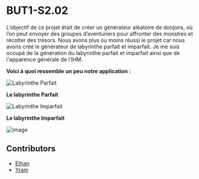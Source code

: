 # BUT1-S2.02

L’objectif de ce projet était de créer un générateur aléatoire de donjons, où l’on peut envoyer des groupes d’aventuriers pour affronter des monstres et récolter des trésors. Nous avons plus ou moins réussi le projet car nous avons créé le générateur de labyrinthe parfait et imparfait. Je me suis occupé de la génération du labyrinthe parfait et imparfait ainsi que de l'apparence générale de l’IHM.

**Voici à quoi ressemble un peu notre application :**

![Labyrinthe Parfait](https://github.com/Neptune2k21/BUT1-S2.02/assets/116343729/c8acbb05-11e4-41d8-9bce-c3fad02f2cd8)

**Le labyrinthe Parfait**

![Labyrinthe Imparfait](https://github.com/Neptune2k21/BUT1-S2.02/assets/116343729/4b5074c3-dbd6-453a-a27e-ee612b2b0ae3)

**Le labyrinthe Imparfait**

![image](https://github.com/Neptune2k21/BUT1-S2.02/assets/116343729/94f8add1-81a1-43f4-8020-7cbb4569725b)

## Contributors
- [Ethan](https://github.com/ethan-hgt)
- [Yram](https://github.com/JusDeFruits1)
